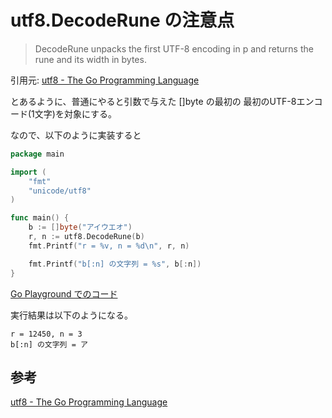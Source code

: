 # utf8.DecodeRune の注意点

> DecodeRune unpacks the first UTF-8 encoding in p and returns the rune and its width in bytes.

引用元: [utf8 - The Go Programming Language](https://golang.org/pkg/unicode/utf8/#DecodeRune)

とあるように、普通にやると引数で与えた []byte の最初の 最初のUTF-8エンコード(1文字)を対象にする。

なので、以下のように実装すると

```go
package main

import (
	"fmt"
	"unicode/utf8"
)

func main() {
	b := []byte("アイウエオ")
	r, n := utf8.DecodeRune(b)
	fmt.Printf("r = %v, n = %d\n", r, n)

	fmt.Printf("b[:n] の文字列 = %s", b[:n])
}

```

[Go Playground でのコード](https://play.golang.org/p/KH6gN1QKxMm)


実行結果は以下のようになる。

```
r = 12450, n = 3
b[:n] の文字列 = ア
```

## 参考

[utf8 - The Go Programming Language](https://golang.org/pkg/unicode/utf8/#DecodeRune)
